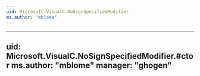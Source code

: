 ```yaml
---
uid: Microsoft.VisualC.NoSignSpecifiedModifier
ms.author: "mblome"
---
```


---
uid: Microsoft.VisualC.NoSignSpecifiedModifier.#ctor
ms.author: "mblome"
manager: "ghogen"
---
